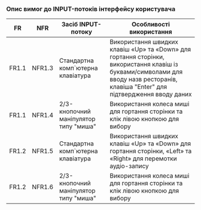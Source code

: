 ### Опис вимог до INPUT-потоків інтерфейсу користувача
| FR | NFR | Засіб INPUT-потоку | Особливості використання |
| --- | --- | --- | --- |
| FR1.1 | NFR1.3 | Cтандартна комп`ютерна клавіатура | Використання швидких клавіш «Up» та «Down» для гортання сторінки, використання клавіш із буквами/символами для вводу назв ресторанів, клавіша "Enter" для підтвердження вводу даних |
| FR1.1 | NFR1.4 | 2/3-кнопочний маніпулятор типу "миша" | Використання колеса миші для гортання сторінки та клік лівою кнопкою для вибору |
| FR1.2 | NFR1.5 | Cтандартна комп`ютерна клавіатура | Використання швидких клавіш «Up» та «Down» для гортання сторінки, «Left» та «Right» для перемотки аудіо-запису |
| FR1.2 | NFR1.6 | 2/3-кнопочний маніпулятор типу "миша" | Використання колеса миші для гортання сторінки та клік лівою кнопкою для вибору |
